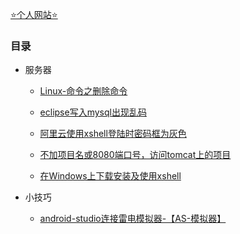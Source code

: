 [⭐个人网站⭐](http://www.mengyingjie.com/)

### 目录
- 服务器
  - [Linux-命令之删除命令](http://www.mengyingjie.com/archives/2/)
  
  - [eclipse写入mysql出现乱码](http://www.mengyingjie.com/archives/4/)
  
  - [阿里云使用xshell登陆时密码框为灰色](http://www.mengyingjie.com/archives/6/)
  
  - [不加项目名或8080端口号，访问tomcat上的项目](http://www.mengyingjie.com/archives/5/)
  
  - [在Windows上下载安装及使用xshell](http://www.mengyingjie.com/archives/7/)
  
- 小技巧
  - [android-studio连接雷电模拟器-【AS-模拟器】](http://www.mengyingjie.com/archives/19/)
  

